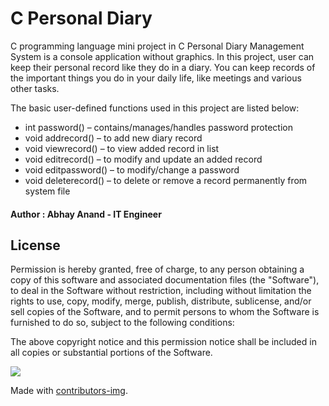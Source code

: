 # C Personal Diary 

C programming language mini project in C Personal Diary Management System is a console application without graphics. In this project, user can keep their personal record like they do in a diary. You can keep records of the important things you do in your daily life, like meetings and various other tasks.

The basic user-defined functions used in this project are listed below:

- int password() – contains/manages/handles password protection
- void addrecord() – to add new diary record
- void viewrecord() – to view added record in list
- void editrecord() – to modify and update an added record
- void editpassword() – to modify/change a password
- void deleterecord() – to delete or remove a record permanently from system file

#### Author : Abhay Anand - IT Engineer

## License

Permission is hereby granted, free of charge, to any person obtaining a copy of this software and associated documentation files (the "Software"), to deal in the Software without restriction, including without limitation the rights to use, copy, modify, merge, publish, distribute, sublicense, and/or sell copies of the Software, and to permit persons to whom the Software is furnished to do so, subject to the following conditions:

The above copyright notice and this permission notice shall be included in all copies or substantial portions of the Software.


<a href = "https://github.com/Tanu-N-Prabhu/Python/graphs/contributors">
  <img src = "https://contrib.rocks/image?repo = Abhay0809/C-Personal-Diary"/>
</a>

Made with [contributors-img](https://contrib.rocks).
